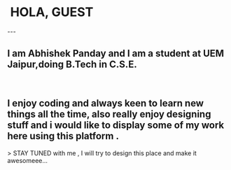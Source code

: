 <h1>&#160HOLA, GUEST</h1>
---
<h2>I am Abhishek Panday and I am a student at UEM Jaipur,doing B.Tech in C.S.E.</h2><br>
<h2>I enjoy coding and always keen to learn new things all the time,
also really enjoy designing stuff and i would like to display some of my work here using this platform .</h2>
> STAY TUNED with me , I will try to design this place and make it awesomeee...
